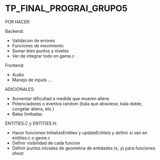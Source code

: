 # TP_FINAL_PROGRAI_GRUPO5

POR HACER:

Backend:
- Validacion de errores
- Funciones de movimiento
- Sumar bien puntos y niveles
- Ver de integrar todo en game.c

Frontend:
- Audio
- Manejo de inputs
...


ADICIONALES:
- Aumentar dificultad a medida que mueren aliens
- Potenciadores o eventos random (bala que atraviese, bala doble, congelar aliens, etc.)
- Balas limitadas

ENTITIES.C y ENTITIES.H:
- Hacer funciones InitializeEntities y updateEntities y definir si van en entities.c o game.c
- Definir visibilidad de cada funcion
- Definir puntos iniciales de geometria de entidades (x, y) para funciones shoot

